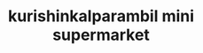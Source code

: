---
title: "kurishinkalparambil mini supermarket"
url: /moonnilavu/kurishinkalparambil-mini-supermarket/
shop: Supermarkt
---